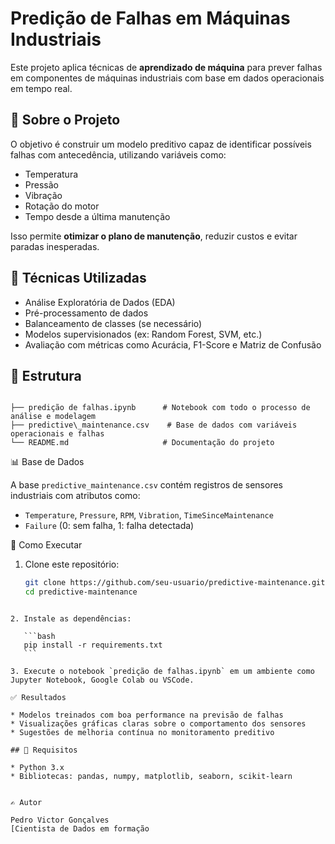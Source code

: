 
# Predição de Falhas em Máquinas Industriais

Este projeto aplica técnicas de **aprendizado de máquina** para prever falhas em componentes de máquinas industriais com base em dados operacionais em tempo real.

## 📂 Sobre o Projeto

O objetivo é construir um modelo preditivo capaz de identificar possíveis falhas com antecedência, utilizando variáveis como:

- Temperatura
- Pressão
- Vibração
- Rotação do motor
- Tempo desde a última manutenção

Isso permite **otimizar o plano de manutenção**, reduzir custos e evitar paradas inesperadas.

## 🧠 Técnicas Utilizadas

- Análise Exploratória de Dados (EDA)
- Pré-processamento de dados
- Balanceamento de classes (se necessário)
- Modelos supervisionados (ex: Random Forest, SVM, etc.)
- Avaliação com métricas como Acurácia, F1-Score e Matriz de Confusão

## 📁 Estrutura

```

├── predição de falhas.ipynb      # Notebook com todo o processo de análise e modelagem
├── predictive\_maintenance.csv    # Base de dados com variáveis operacionais e falhas
└── README.md                     # Documentação do projeto

````

 📊 Base de Dados

A base `predictive_maintenance.csv` contém registros de sensores industriais com atributos como:

- `Temperature`, `Pressure`, `RPM`, `Vibration`, `TimeSinceMaintenance`
- `Failure` (0: sem falha, 1: falha detectada)

🚀 Como Executar

1. Clone este repositório:
   ```bash
   git clone https://github.com/seu-usuario/predictive-maintenance.git
   cd predictive-maintenance
````

2. Instale as dependências:

   ```bash
   pip install -r requirements.txt
   ```

3. Execute o notebook `predição de falhas.ipynb` em um ambiente como Jupyter Notebook, Google Colab ou VSCode.

✅ Resultados

* Modelos treinados com boa performance na previsão de falhas
* Visualizações gráficas claras sobre o comportamento dos sensores
* Sugestões de melhoria contínua no monitoramento preditivo

## 📌 Requisitos

* Python 3.x
* Bibliotecas: pandas, numpy, matplotlib, seaborn, scikit-learn


✍️ Autor

Pedro Victor Gonçalves
[Cientista de Dados em formação


